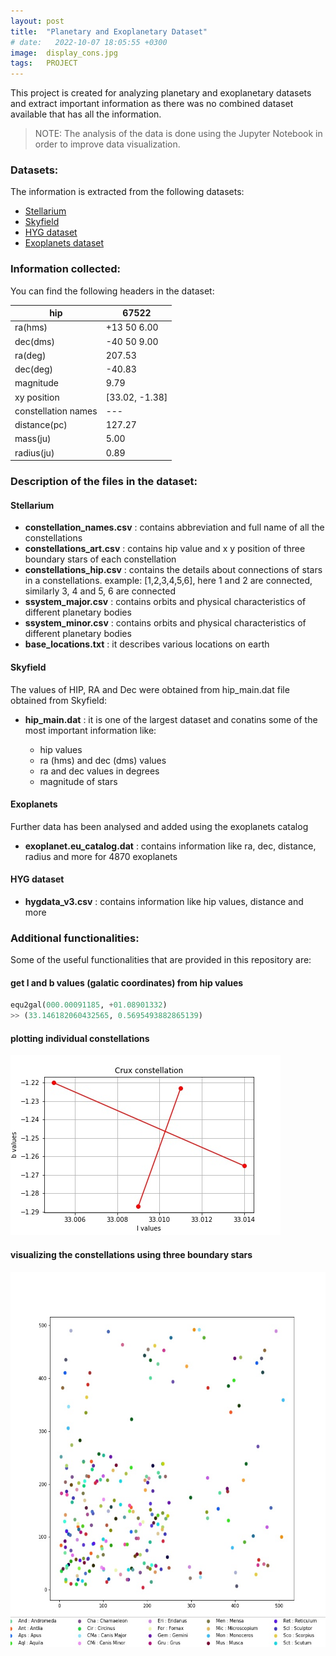 ```yaml
---
layout: post
title:  "Planetary and Exoplanetary Dataset"
# date:   2022-10-07 18:05:55 +0300
image:  display_cons.jpg
tags:   PROJECT
---
```



This project is created for analyzing planetary and exoplanetary datasets and extract important information as there was no combined dataset available that has all the information.

> NOTE: The analysis of the data is done using the Jupyter Notebook in order to improve data visualization.

### Datasets:
The information is extracted from the following datasets:

* [Stellarium](https://github.com/Stellarium/stellarium)
* [Skyfield](https://github.com/skyfielders/python-skyfield/blob/master/skyfield/data/hipparcos.py)
* [HYG dataset](https://github.com/astronexus/HYG-Database)
* [Exoplanets dataset](http://exoplanet.eu/catalog/)

### Information collected:
You can find the following headers in the dataset:


| hip               | 67522               |
|-------------------|---------------------|
| ra(hms)           | +13 50 6.00         |
| dec(dms)          | -40 50 9.00         |
| ra(deg)           | 207.53              |
| dec(deg)          | -40.83              |
| magnitude        | 9.79                |
| xy position       | [33.02, -1.38]      |
| constellation names | ---                |
| distance(pc)      | 127.27              |
| mass(ju)          | 5.00                |
| radius(ju)        | 0.89                |


### Description of the files in the dataset:

#### Stellarium

* **constellation_names.csv** : contains abbreviation and full name of all the constellations
* **constellations_art.csv** : contains hip value and x y position of three boundary stars of each constellation
* **constellations_hip.csv** : contains the details about connections of stars in a constellations. 
example: [1,2,3,4,5,6], here 1 and 2 are connected, similarly 3, 4 and 5, 6 are connected
* **ssystem_major.csv** : contains orbits and physical characteristics of different planetary bodies
* **ssystem_minor.csv** : contains orbits and physical characteristics of different planetary bodies
* **base_locations.txt** : it describes various locations on earth

#### Skyfield
The values of HIP, RA and Dec were obtained from hip_main.dat file obtained from Skyfield:

* **hip_main.dat** : it is one of the largest dataset and conatins some of the most important information like:

    * hip values
    * ra (hms) and dec (dms) values
    * ra and dec values in degrees
    * magnitude of stars

#### Exoplanets 
Further data has been analysed and added using the exoplanets catalog

* **exoplanet.eu_catalog.dat** : contains information like ra, dec, distance, radius and more for 4870 exoplanets

#### HYG dataset

* **hygdata_v3.csv** : contains information like hip values, distance and more

### Additional functionalities:

Some of the useful functionalities that are provided in this repository are:

#### get l and b values (galatic coordinates) from hip values

```python
equ2gal(000.00091185, +01.08901332)
>> (33.146182060432565, 0.5695493882865139)
```

#### plotting individual constellations

![plotting individual constellations](https://github.com/ananyaverma2/planetary-and-exoplanetary-dataset/blob/master/pictures/display_cons.jpg)


#### visualizing the constellations using three boundary stars

<img src="https://raw.githubusercontent.com/ananyaverma2/planetary-and-exoplanetary-dataset/master/pictures/cons.jpg" width="600" height="600">